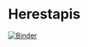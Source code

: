 # Herestapis

[![Binder](http://mybinder.org/badge.svg)](http://mybinder.org/v2/gh/deeplook/herestapis/master?filepath=index.ipynb)
